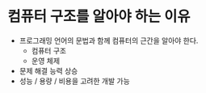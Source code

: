 # <strong>컴퓨터 구조를 알아야 하는 이유</strong>
- 프로그래밍 언어의 문법과 함께 컴퓨터의 근간을 알아야 한다.
    - 컴퓨터 구조
    - 운영 체제
- 문제 해결 능력 상승
- 성능 / 용량 / 비용을 고려한 개발 가능

